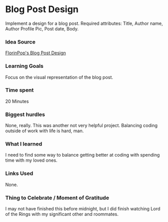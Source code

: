 # Blog Post Design

Implement a design for a blog post. Required attributes: Title, Author name, Author Profile Pic, Post date, Body.

### Idea Source

[FlorinPop's Blog Post Design](https://codepen.io/FlorinPop17/full/abbWxLN)

### Learning Goals

Focus on the visual representation of the blog post.

### Time spent

20 Minutes

### Biggest hurdles

None, really. This was another not very helpful project. Balancing coding outside of work with life is hard, man.

### What I learned

I need to find some way to balance getting better at coding with spending time with my loved ones.

### Links Used

None.

### Thing to Celebrate / Moment of Gratitude

I may not have finished this before midnight, but I did finish watching Lord of the Rings with my significant other and roommates.
